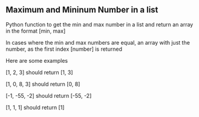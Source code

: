 ## Maximum and Mininum Number in a list

Python function to get the min and max number in a list and return an array in the format [min, max]

In cases where the min and max numbers are equal, an array with just the number, as the first index [number] is returned

Here are some examples

[1, 2, 3] should return [1, 3]

[1, 0, 8, 3] should return [0, 8]

[-1, -55, -2] should return [-55, -2]

[1, 1, 1] should return [1]


